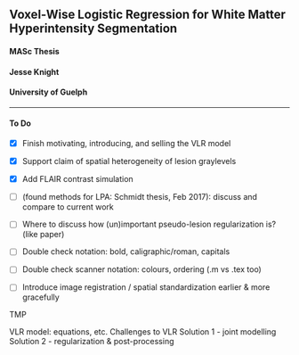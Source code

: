 ## Voxel-Wise Logistic Regression for White Matter Hyperintensity Segmentation
#### MASc Thesis
#### Jesse Knight
#### University of Guelph
---
#### To Do
- [x] Finish motivating, introducing, and selling the VLR model
- [x] Support claim of spatial heterogeneity of lesion graylevels
- [x] Add FLAIR contrast simulation
- [ ] (found methods for LPA: Schmidt thesis, Feb 2017): discuss and compare to current work
- [ ] Where to discuss how (un)important pseudo-lesion regularization is? (like paper)
- [ ] Double check notation: bold, caligraphic/roman, capitals
- [ ] Double check scanner notation: colours, ordering (.m vs .tex too)
- [ ] Introduce image registration / spatial standardization earlier & more gracefully



TMP

VLR model: equations, etc.
Challenges to VLR
Solution 1 - joint modelling
Solution 2 - regularization & post-processing
